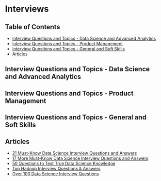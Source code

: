 # Interviews

<h2><a name="toc">Table of Contents</a></h2>

- <a href="#interview-ds">Interview Questions and Topics - Data Science and Advanced Analytics</a>
- <a href="#interview-prod">Interview Questions and Topics - Product Management</a>
- <a href="#interview-gen">Interview Questions and Topics - General and Soft Skills</a>
- <a href="#articles">Articles</a>

<h2><a name="interview-ds">Interview Questions and Topics - Data Science and Advanced Analytics</a></h2>

<h2><a name="interview-prod">Interview Questions and Topics - Product Management</a></h2>

<h2><a name="interview-gen">Interview Questions and Topics - General and Soft Skills</a></h2>

<h2><a name="articles">Articles</a></h2>

- [21 Must-Know Data Science Interview Questions and Answers](http://www.kdnuggets.com/2016/02/21-data-science-interview-questions-answers.html)
- [17 More Must-Know Data Science Interview Questions and Answers](http://www.kdnuggets.com/2017/02/17-data-science-interview-questions-answers.html)
- [50 Questions to Test True Data Science Knowledge](http://www.datasciencecentral.com/profiles/blogs/25-questions-to-detect-fake-data-scientists)
- [Top Hadoop Interview Questions & Answers](http://www.datasciencecentral.com/profiles/blogs/top-11-hadoop-interview-questions-answers)
- [Over 100 Data Science Interview Questions](http://www.learndatasci.com/data-science-interview-questions/)
